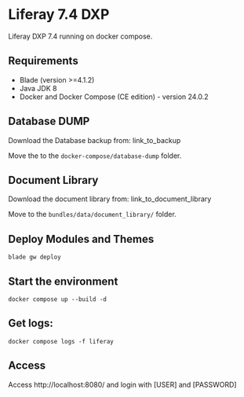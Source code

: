 # Liferay 7.4 DXP

Liferay DXP 7.4 running on docker compose.

## Requirements

* Blade (version >=4.1.2)
* Java JDK 8
* Docker and Docker Compose (CE edition) - version 24.0.2

## Database DUMP

Download the Database backup from: link_to_backup

Move the to the ```docker-compose/database-dump``` folder.

## Document Library

Download the document library from: link_to_document_library

Move to the ```bundles/data/document_library/``` folder.

## Deploy Modules and Themes

```
blade gw deploy
```

## Start the environment

```
docker compose up --build -d
```

## Get logs:

```
docker compose logs -f liferay
```

## Access

Access http://localhost:8080/ and login with [USER] and [PASSWORD]